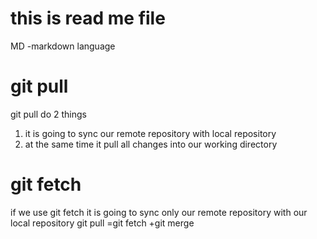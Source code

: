 # this is read me file 
MD -markdown language

# git pull
git pull do 2 things 
1. it is going to sync our remote repository with local repository
2. at the same time it pull all changes into our working directory

# git fetch 
if we use git fetch it is going to sync only our remote repository with our local repository 
git pull =git fetch +git merge 

